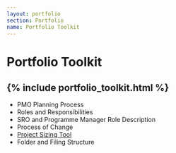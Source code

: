 ```yaml
---
layout: portfolio
section: Portfolio
name: Portfolio Toolkit
---
```


# Portfolio Toolkit
{% include portfolio_toolkit.html %}
---
- PMO Planning Process
- Roles and Responsibilities
- SRO and Programme Manager Role Description
- Process of Change
- [Project Sizing Tool](project_sizing_tool)
- Folder and Filing Structure
